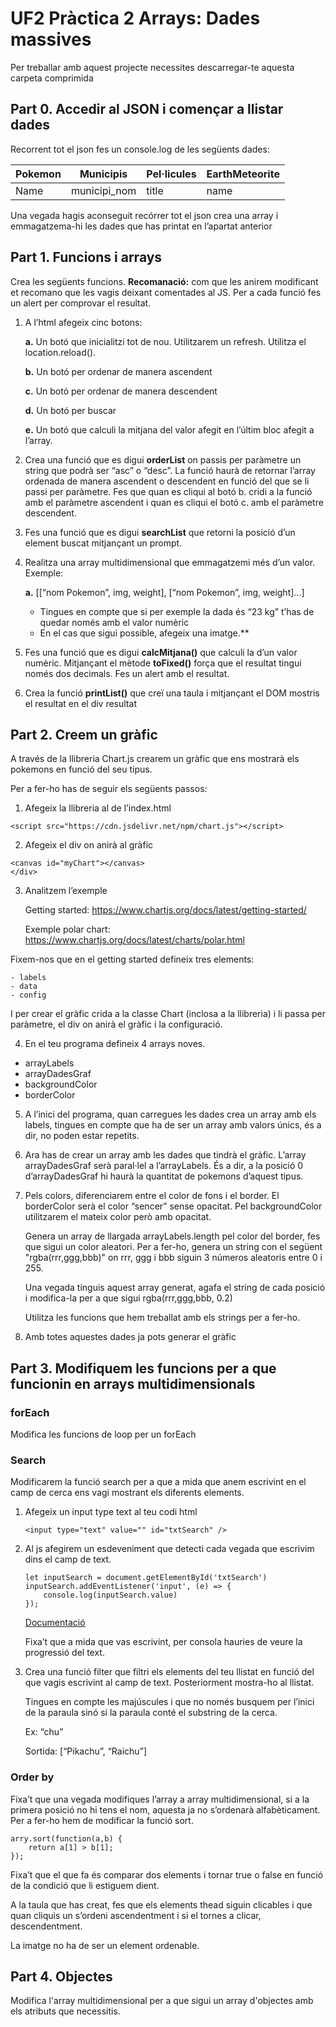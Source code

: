 # UF2 Pràctica 2 Arrays: Dades massives
Per treballar amb aquest projecte necessites descarregar-te aquesta carpeta comprimida

## Part 0. Accedir al JSON i començar a llistar dades
Recorrent tot el json fes un console.log de les següents dades:

 | Pokemon | Municipis    | Pel·licules | EarthMeteorite |
 |---------|--------------|-------------|----------------|
 | Name    | municipi_nom | title       | name           |

Una vegada hagis aconseguit recórrer tot el json crea una array i emmagatzema-hi les dades que has printat en l’apartat anterior

## Part 1. Funcions i arrays
Crea les següents funcions. **Recomanació:** com que les anirem modificant et recomano que les vagis
deixant comentades al JS. Per a cada funció fes un alert per comprovar el resultat.

1. A l’html afegeix cinc botons:

    **a.** Un botó que inicialitzi tot de nou. Utilitzarem un refresh. Utilitza el location.reload().

    **b.** Un botó per ordenar de manera ascendent

    **c.** Un botó per ordenar de manera descendent

   **d.** Un botó per buscar

    **e.** Un botó que calculi la mitjana del valor afegit en l’últim bloc afegit a l’array.

2. Crea una funció que es digui **orderList** on passis per paràmetre un string que podrà ser “asc” o “desc”. La funció haurà de retornar l’array ordenada de manera ascendent o descendent en funció del que se li passi per paràmetre. Fes que quan es cliqui al botó b. cridi a la funció amb el paràmetre ascendent i quan es cliqui el botó c. amb el paràmetre descendent.

3. Fes una funció que es digui **searchList** que retorni la posició d’un element buscat mitjançant un prompt.

4. Realitza una array multidimensional que emmagatzemi més d’un valor. Exemple:
    
    **a.** [[“nom Pokemon”, img, weight], [“nom Pokemon”, img, weight]...]
    
    * Tingues en compte que si per exemple la dada és “23 kg” t’has de quedar només amb el valor numèric

    - En el cas que sigui possible, afegeix una imatge.**

5. Fes una funció que es digui **calcMitjana()** que calculi la d’un valor numèric. Mitjançant el mètode **toFixed()** força que el resultat tingui només dos decimals. Fes un alert amb el resultat.

6. Crea la funció **printList()** que creï una taula i mitjançant el DOM mostris el resultat en el div resultat

## Part 2. Creem un gràfic
A través de la llibreria Chart.js crearem un gràfic que ens mostrarà els pokemons en funció del seu tipus.

Per a fer-ho has de seguir els següents passos:
1. Afegeix la llibreria al <head> de l’index.html
```
<script src="https://cdn.jsdelivr.net/npm/chart.js"></script>
```
2. Afegeix el div on anirà al gràfic
```<div class="chart-container" style="position: relative; width:700px">
<canvas id="myChart"></canvas>
</div>
```
3. Analitzem l’exemple

    Getting started:
    https://www.chartjs.org/docs/latest/getting-started/

    Exemple polar chart:
    https://www.chartjs.org/docs/latest/charts/polar.html

Fixem-nos que en el getting started defineix tres elements:

    - labels
    - data
    - config

I per crear el gràfic crida a la classe Chart (inclosa a la llibreria) i li passa per paràmetre, el div on
anirà el gràfic i la configuració.

4. En el teu programa defineix 4 arrays noves.
- arrayLabels
- arrayDadesGraf
- backgroundColor
- borderColor

5. A l’inici del programa, quan carregues les dades crea un array amb els labels, tingues en compte que ha de ser un array amb valors únics, és a dir, no poden estar repetits.

6. Ara has de crear un array amb les dades que tindrà el gràfic. L’array arrayDadesGraf serà paral·lel a l’arrayLabels. És a dir, a la posició 0 d’arrayDadesGraf hi haurà la quantitat de pokemons d’aquest tipus.

7. Pels colors, diferenciarem entre el color de fons i el border. El borderColor serà el color “sencer” sense opacitat. Pel backgroundColor utilitzarem el mateix color però amb opacitat. 

    Genera un array de llargada arrayLabels.length pel color del border, fes que sigui un color aleatori. Per a fer-ho, genera un string con el següent "rgba(rrr,ggg,bbb)" on rrr, ggg i bbb siguin 3 números aleatoris entre 0 i 255. 
    
    Una vegada tinguis aquest array generat, agafa el string de cada posició i modifica-la per a que sigui rgba(rrr,ggg,bbb, 0.2)

    Utilitza les funcions que hem treballat amb els strings per a fer-ho.
8. Amb totes aquestes dades ja pots generar el gràfic

## Part 3. Modifiquem les funcions per a que funcionin en arrays multidimensionals
### forEach
Modifica les funcions de loop per un forEach
### Search
Modificarem la funció search per a que a mida que anem escrivint en el camp de cerca ens vagi
mostrant els diferents elements.

1. Afegeix un input type text al teu codi html
    ```
    <input type="text" value="" id="txtSearch" />
    ```
2. Al js afegirem un esdeveniment que detecti cada vegada que escrivim dins el camp de text.
    ```
    let inputSearch = document.getElementById('txtSearch')
    inputSearch.addEventListener('input', (e) => {
        console.log(inputSearch.value)
    });
    ```
    [Documentació](https://developer.mozilla.org/en-US/docs/Web/API/Element/input_event)

    Fixa’t que a mida que vas escrivint, per consola hauries de veure la progressió del text.

3. Crea una funció filter que filtri els elements del teu llistat en funció del que vagis escrivint al camp de text. Posteriorment mostra-ho al llistat.

    Tingues en compte les majúscules i que no només busquem per l’inici de la paraula sinó si la paraula conté el substring de la cerca.
    
    Ex: “chu”

    Sortida: [“Pikachu”, “Raichu”]

### Order by
Fixa’t que una vegada modifiques l’array a array multidimensional, si a la primera posició no hi tens el
nom, aquesta ja no s’ordenarà alfabèticament. Per a fer-ho hem de modificar la funció sort.
```
arry.sort(function(a,b) {
    return a[1] > b[1];
});
```
Fixa’t que el que fa és comparar dos elements i tornar true o false en funció de la condició que li estiguem dient.

A la taula que has creat, fes que els elements thead siguin clicables i que quan cliquis un s’ordeni ascendentment i si el tornes a clicar, descendentment.

La imatge no ha de ser un element ordenable.

## Part 4. Objectes
Modifica l'array multidimensional per a que sigui un array d'objectes amb els atributs que necessitis.